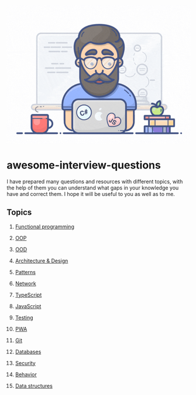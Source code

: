 <img src="developer.gif">

# awesome-interview-questions

I have prepared many questions and resources with different topics, with the help of them you can understand what gaps in your knowledge you have and correct them. I hope it will be useful to you as well as to me.

## Topics
1. [Functional programming](https://github.com/Khodyriev/awesome-interview-questions/blob/master/functional-programming.md)

2. [OOP](https://github.com/bmarvinb/awesome-interview-questions/blob/master/oop.md)

3. [OOD](https://github.com/bmarvinb/awesome-interview-questions/blob/master/ood.md)

4. [Architecture & Design](https://github.com/bmarvinb/awesome-interview-questions/blob/master/design.md)

5. [Patterns](https://github.com/bmarvinb/awesome-interview-questions/blob/master/patterns.md)

3. [Network](https://github.com/bmarvinb/awesome-interview-questions/blob/master/network.md)

4. [TypeScript](https://github.com/bmarvinb/awesome-interview-questions/blob/master/typescript.md)

5. [JavaScript](https://github.com/bmarvinb/awesome-interview-questions/blob/master/javascript.md)

6. [Testing](https://github.com/bmarvinb/awesome-interview-questions/blob/master/testing.md)

7. [PWA](https://github.com/bmarvinb/awesome-interview-questions/blob/master/pwa.md)

8. [Git](https://github.com/bmarvinb/awesome-interview-questions/blob/master/git.md)

9. [Databases](https://github.com/bmarvinb/awesome-interview-questions/blob/master/databases.md)

10. [Security](https://github.com/bmarvinb/awesome-interview-questions/blob/master/security.md)

11. [Behavior](https://github.com/bmarvinb/awesome-interview-questions/blob/master/behaviour.md)

12. [Data structures](https://github.com/bmarvinb/awesome-interview-questions/blob/master/data-structures.md)

